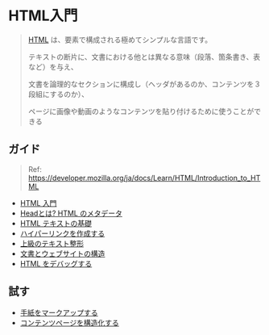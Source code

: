 # HTML入門

> [HTML](https://developer.mozilla.org/ja/docs/Glossary/HTML) は、要素で構成される極めてシンプルな言語です。
>
> テキストの断片に、文書における他とは異なる意味（段落、箇条書き、表など）を与え、
>
> 文書を論理的なセクションに構成し（ヘッダがあるのか、コンテンツを３段組にするのか）、
>
> ページに画像や動画のようなコンテンツを貼り付けるために使うことができる

## ガイド

> Ref: https://developer.mozilla.org/ja/docs/Learn/HTML/Introduction_to_HTML

- [HTML 入門](https://developer.mozilla.org/ja/docs/Learn/HTML/Introduction_to_HTML/Getting_started)
- [Headとは? HTML のメタデータ](https://developer.mozilla.org/ja/docs/Learn/HTML/Introduction_to_HTML/The_head_metadata_in_HTML)
- [HTML テキストの基礎](https://developer.mozilla.org/ja/docs/Learn/HTML/Introduction_to_HTML/HTML_text_fundamentals)
- [ハイパーリンクを作成する](https://developer.mozilla.org/ja/docs/Learn/HTML/Introduction_to_HTML/Creating_hyperlinks)
- [上級のテキスト整形](https://developer.mozilla.org/ja/docs/Learn/HTML/Introduction_to_HTML/Advanced_text_formatting)
- [文書とウェブサイトの構造](https://developer.mozilla.org/ja/docs/Learn/HTML/Introduction_to_HTML/Document_and_website_structure)
- [HTML をデバッグする](https://developer.mozilla.org/ja/docs/Learn/HTML/Introduction_to_HTML/Debugging_HTML)

## 試す

- [手紙をマークアップする](https://developer.mozilla.org/ja/docs/Learn/HTML/Introduction_to_HTML/Marking_up_a_letter)
- [コンテンツページを構造化する](https://developer.mozilla.org/ja/docs/Learn/HTML/Introduction_to_HTML/Structuring_a_page_of_content)

